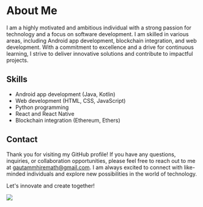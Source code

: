 <!-- My Profile -->

# About Me

I am a highly motivated and ambitious individual with a strong passion for technology and a focus on software development. I am skilled in various areas, including Android app development, blockchain integration, and web development. With a commitment to excellence and a drive for continuous learning, I strive to deliver innovative solutions and contribute to impactful projects.

## Skills

- Android app development (Java, Kotlin)
- Web development (HTML, CSS, JavaScript)
- Python programming
- React and React Native
- Blockchain integration (Ethereum, Ethers)

## Contact

Thank you for visiting my GitHub profile! If you have any questions, inquiries, or collaboration opportunities, please feel free to reach out to me at [gautammhiremath@gmail.com](mailto:gautammhiremath@gmail.com). I am always excited to connect with like-minded individuals and explore new possibilities in the world of technology.

Let's innovate and create together!

<img src="https://github-profile-trophy.vercel.app/?username=gautam-mh&theme=juicyfresh&no-bg=true" />
